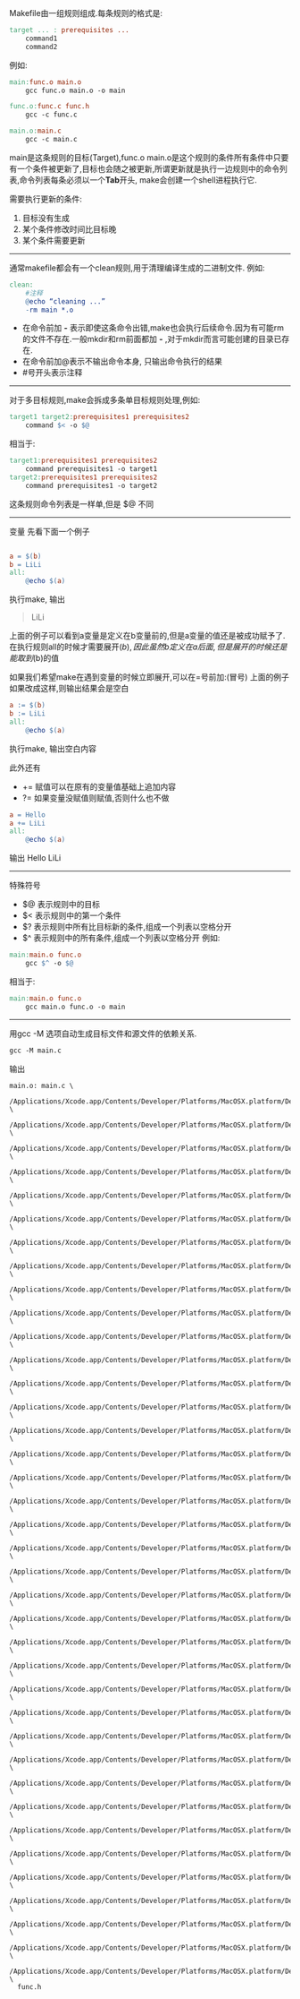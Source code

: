 Makefile由一组规则组成.每条规则的格式是:
```makefile
target ... : prerequisites ...
	command1
	command2
```

例如:
```makefile
main:func.o main.o
	gcc func.o main.o -o main

func.o:func.c func.h
	gcc -c func.c

main.o:main.c
	gcc -c main.c
```
main是这条规则的目标(Target),func.o main.o是这个规则的条件所有条件中只要有一个条件被更新了,目标也会随之被更新,所谓更新就是执行一边规则中的命令列表,命令列表每条必须以一个**Tab**开头, make会创建一个shell进程执行它.

需要执行更新的条件:
1. 目标没有生成
2. 某个条件修改时间比目标晚
3. 某个条件需要更新

---
通常makefile都会有一个clean规则,用于清理编译生成的二进制文件.
例如:
```makefile
clean:
	#注释
	@echo “cleaning ...”
	-rm main *.o
```
* 在命令前加 **-** 表示即使这条命令出错,make也会执行后续命令.因为有可能rm的文件不存在.一般mkdir和rm前面都加 **-** ,对于mkdir而言可能创建的目录已存在.
* 在命令前加@表示不输出命令本身, 只输出命令执行的结果
* #号开头表示注释

---
对于多目标规则,make会拆成多条单目标规则处理,例如:
```makefile
target1 target2:prerequisites1 prerequisites2
	command $< -o $@
```
相当于:
```makefile
target1:prerequisites1 prerequisites2
	command prerequisites1 -o target1
target2:prerequisites1 prerequisites2
	command prerequisites1 -o target2
```
这条规则命令列表是一样单,但是 $@ 不同

---
变量
先看下面一个例子
```makefile

a = $(b)
b = LiLi
all:
	@echo $(a)
```
执行make, 输出 
> LiLi

上面的例子可以看到a变量是定义在b变量前的,但是a变量的值还是被成功赋予了.
在执行规则all的时候才需要展开$(b),因此虽然b定义在a后面,但是展开的时候还是能取到$(b)的值

如果我们希望make在遇到变量的时候立即展开,可以在=号前加:(冒号)
上面的例子如果改成这样,则输出结果会是空白
```makefile
a := $(b)
b := LiLi
all:
	@echo $(a)
```
执行make, 输出空白内容

此外还有
* += 赋值可以在原有的变量值基础上追加内容
* ?= 如果变量没赋值则赋值,否则什么也不做
```makefile
a = Hello
a += LiLi
all:
	@echo $(a)
```
输出 Hello LiLi

---
特殊符号

* $@ 表示规则中的目标
* $< 表示规则中的第一个条件
* $? 表示规则中所有比目标新的条件,组成一个列表以空格分开
* $^ 表示规则中的所有条件,组成一个列表以空格分开
例如:
```makefile
main:main.o func.o
	gcc $^ -o $@
```

相当于:
```makefile
main:main.o func.o
	gcc main.o func.o -o main
```

---
用gcc -M 选项自动生成目标文件和源文件的依赖关系.
```makefile
gcc -M main.c
```
输出
```language
main.o: main.c \
  /Applications/Xcode.app/Contents/Developer/Platforms/MacOSX.platform/Developer/SDKs/MacOSX10.14.sdk/usr/include/stdio.h \
  /Applications/Xcode.app/Contents/Developer/Platforms/MacOSX.platform/Developer/SDKs/MacOSX10.14.sdk/usr/include/_stdio.h \
  /Applications/Xcode.app/Contents/Developer/Platforms/MacOSX.platform/Developer/SDKs/MacOSX10.14.sdk/usr/include/sys/cdefs.h \
  /Applications/Xcode.app/Contents/Developer/Platforms/MacOSX.platform/Developer/SDKs/MacOSX10.14.sdk/usr/include/sys/_symbol_aliasing.h \
  /Applications/Xcode.app/Contents/Developer/Platforms/MacOSX.platform/Developer/SDKs/MacOSX10.14.sdk/usr/include/sys/_posix_availability.h \
  /Applications/Xcode.app/Contents/Developer/Platforms/MacOSX.platform/Developer/SDKs/MacOSX10.14.sdk/usr/include/Availability.h \
  /Applications/Xcode.app/Contents/Developer/Platforms/MacOSX.platform/Developer/SDKs/MacOSX10.14.sdk/usr/include/AvailabilityInternal.h \
  /Applications/Xcode.app/Contents/Developer/Platforms/MacOSX.platform/Developer/SDKs/MacOSX10.14.sdk/usr/include/_types.h \
  /Applications/Xcode.app/Contents/Developer/Platforms/MacOSX.platform/Developer/SDKs/MacOSX10.14.sdk/usr/include/sys/_types.h \
  /Applications/Xcode.app/Contents/Developer/Platforms/MacOSX.platform/Developer/SDKs/MacOSX10.14.sdk/usr/include/machine/_types.h \
  /Applications/Xcode.app/Contents/Developer/Platforms/MacOSX.platform/Developer/SDKs/MacOSX10.14.sdk/usr/include/i386/_types.h \
  /Applications/Xcode.app/Contents/Developer/Platforms/MacOSX.platform/Developer/SDKs/MacOSX10.14.sdk/usr/include/sys/_pthread/_pthread_types.h \
  /Applications/Xcode.app/Contents/Developer/Platforms/MacOSX.platform/Developer/SDKs/MacOSX10.14.sdk/usr/include/sys/_types/_va_list.h \
  /Applications/Xcode.app/Contents/Developer/Platforms/MacOSX.platform/Developer/SDKs/MacOSX10.14.sdk/usr/include/machine/types.h \
  /Applications/Xcode.app/Contents/Developer/Platforms/MacOSX.platform/Developer/SDKs/MacOSX10.14.sdk/usr/include/i386/types.h \
  /Applications/Xcode.app/Contents/Developer/Platforms/MacOSX.platform/Developer/SDKs/MacOSX10.14.sdk/usr/include/sys/_types/_int8_t.h \
  /Applications/Xcode.app/Contents/Developer/Platforms/MacOSX.platform/Developer/SDKs/MacOSX10.14.sdk/usr/include/sys/_types/_int16_t.h \
  /Applications/Xcode.app/Contents/Developer/Platforms/MacOSX.platform/Developer/SDKs/MacOSX10.14.sdk/usr/include/sys/_types/_int32_t.h \
  /Applications/Xcode.app/Contents/Developer/Platforms/MacOSX.platform/Developer/SDKs/MacOSX10.14.sdk/usr/include/sys/_types/_int64_t.h \
  /Applications/Xcode.app/Contents/Developer/Platforms/MacOSX.platform/Developer/SDKs/MacOSX10.14.sdk/usr/include/sys/_types/_u_int8_t.h \
  /Applications/Xcode.app/Contents/Developer/Platforms/MacOSX.platform/Developer/SDKs/MacOSX10.14.sdk/usr/include/sys/_types/_u_int16_t.h \
  /Applications/Xcode.app/Contents/Developer/Platforms/MacOSX.platform/Developer/SDKs/MacOSX10.14.sdk/usr/include/sys/_types/_u_int32_t.h \
  /Applications/Xcode.app/Contents/Developer/Platforms/MacOSX.platform/Developer/SDKs/MacOSX10.14.sdk/usr/include/sys/_types/_u_int64_t.h \
  /Applications/Xcode.app/Contents/Developer/Platforms/MacOSX.platform/Developer/SDKs/MacOSX10.14.sdk/usr/include/sys/_types/_intptr_t.h \
  /Applications/Xcode.app/Contents/Developer/Platforms/MacOSX.platform/Developer/SDKs/MacOSX10.14.sdk/usr/include/sys/_types/_uintptr_t.h \
  /Applications/Xcode.app/Contents/Developer/Platforms/MacOSX.platform/Developer/SDKs/MacOSX10.14.sdk/usr/include/sys/_types/_size_t.h \
  /Applications/Xcode.app/Contents/Developer/Platforms/MacOSX.platform/Developer/SDKs/MacOSX10.14.sdk/usr/include/sys/_types/_null.h \
  /Applications/Xcode.app/Contents/Developer/Platforms/MacOSX.platform/Developer/SDKs/MacOSX10.14.sdk/usr/include/sys/stdio.h \
  /Applications/Xcode.app/Contents/Developer/Platforms/MacOSX.platform/Developer/SDKs/MacOSX10.14.sdk/usr/include/sys/_types/_off_t.h \
  /Applications/Xcode.app/Contents/Developer/Platforms/MacOSX.platform/Developer/SDKs/MacOSX10.14.sdk/usr/include/sys/_types/_ssize_t.h \
  /Applications/Xcode.app/Contents/Developer/Platforms/MacOSX.platform/Developer/SDKs/MacOSX10.14.sdk/usr/include/secure/_stdio.h \
  /Applications/Xcode.app/Contents/Developer/Platforms/MacOSX.platform/Developer/SDKs/MacOSX10.14.sdk/usr/include/secure/_common.h \
  /Applications/Xcode.app/Contents/Developer/Platforms/MacOSX.platform/Developer/SDKs/MacOSX10.14.sdk/usr/include/string.h \
  /Applications/Xcode.app/Contents/Developer/Platforms/MacOSX.platform/Developer/SDKs/MacOSX10.14.sdk/usr/include/sys/_types/_rsize_t.h \
  /Applications/Xcode.app/Contents/Developer/Platforms/MacOSX.platform/Developer/SDKs/MacOSX10.14.sdk/usr/include/sys/_types/_errno_t.h \
  /Applications/Xcode.app/Contents/Developer/Platforms/MacOSX.platform/Developer/SDKs/MacOSX10.14.sdk/usr/include/strings.h \
  /Applications/Xcode.app/Contents/Developer/Platforms/MacOSX.platform/Developer/SDKs/MacOSX10.14.sdk/usr/include/secure/_strings.h \
  /Applications/Xcode.app/Contents/Developer/Platforms/MacOSX.platform/Developer/SDKs/MacOSX10.14.sdk/usr/include/secure/_string.h \
  func.h
```


